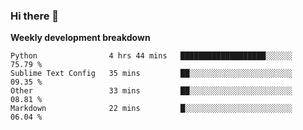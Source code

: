 ### Hi there 👋


**Weekly development breakdown**

<!--START_SECTION:waka-->
```text
Python                4 hrs 44 mins   ███████████████████░░░░░░   75.79 % 
Sublime Text Config   35 mins         ██░░░░░░░░░░░░░░░░░░░░░░░   09.35 % 
Other                 33 mins         ██░░░░░░░░░░░░░░░░░░░░░░░   08.81 % 
Markdown              22 mins         █░░░░░░░░░░░░░░░░░░░░░░░░   06.04 %
```
<!--END_SECTION:waka-->
